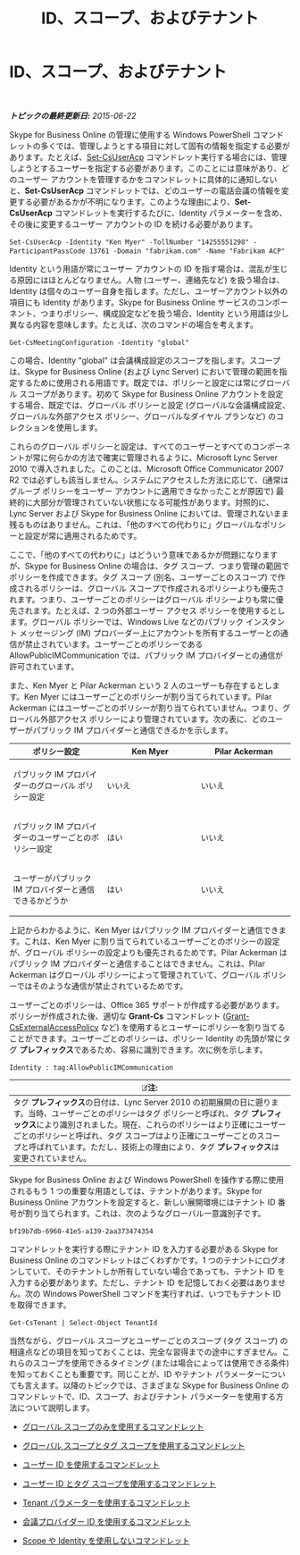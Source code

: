 ﻿---
title: ID、スコープ、およびテナント
TOCTitle: ID、スコープ、およびテナント
ms:assetid: 7cfa194a-2d01-4370-9b48-ee13ff597fa5
ms:mtpsurl: https://technet.microsoft.com/ja-jp/library/Dn362819(v=OCS.15)
ms:contentKeyID: 56270108
ms.date: 06/02/2017
mtps_version: v=OCS.15
ms.translationtype: HT
---

# ID、スコープ、およびテナント

 

_**トピックの最終更新日:** 2015-06-22_

Skype for Business Online の管理に使用する Windows PowerShell コマンドレットの多くでは、管理しようとする項目に対して固有の情報を指定する必要があります。たとえば、[Set-CsUserAcp](set-csuseracp.md) コマンドレット実行する場合には、管理しようとするユーザーを指定する必要があります。このことには意味があり、どのユーザー アカウントを管理するかをコマンドレットに具体的に通知しないと、**Set-CsUserAcp** コマンドレットでは、どのユーザーの電話会議の情報を変更する必要があるかが不明になります。このような理由により、**Set-CsUserAcp** コマンドレットを実行するたびに、Identity パラメーターを含め、その後に変更するユーザー アカウントの ID を続ける必要があります。

    Set-CsUserAcp -Identity "Ken Myer" -TollNumber "14255551298" -ParticipantPassCode 13761 -Domain "fabrikam.com" -Name "Fabrikam ACP"

Identity という用語が常にユーザー アカウントの ID を指す場合は、混乱が生じる原因にはほとんどなりません。人物 (ユーザー、連絡先など) を扱う場合は、Identity は個々のユーザー自身を指します。ただし、ユーザーアカウント以外の項目にも Identity があります。Skype for Business Online サービスのコンポーネント、つまりポリシー、構成設定などを扱う場合、Identity という用語は少し異なる内容を意味します。たとえば、次のコマンドの場合を考えます。

    Get-CsMeetingConfiguration -Identity "global"

この場合、Identity "global" は会議構成設定のスコープを指します。スコープは、Skype for Business Online (および Lync Server) において管理の範囲を指定するために使用される用語です。既定では、ポリシーと設定には常にグローバル スコープがあります。初めて Skype for Business Online アカウントを設定する場合、既定では、グローバル ポリシーと設定 (グローバルな会議構成設定、グローバルな外部アクセス ポリシー、グローバルなダイヤル プランなど) のコレクションを使用します。

これらのグローバル ポリシーと設定は、すべてのユーザーとすべてのコンポーネントが常に何らかの方法で確実に管理されるように、Microsoft Lync Server 2010 で導入されました。このことは、Microsoft Office Communicator 2007 R2 では必ずしも該当しません。システムにアクセスした方法に応じて、(通常はグループ ポリシーをユーザー アカウントに適用できなかったことが原因で) 最終的に大部分が管理されていない状態になる可能性があります。対照的に、Lync Server および Skype for Business Online においては、管理されないまま残るものはありません。これは、「他のすべての代わりに」グローバルなポリシーと設定が常に適用されるためです。

ここで、「他のすべての代わりに」はどういう意味であるかが問題になりますが、Skype for Business Online の場合は、タグ スコープ、つまり管理の範囲でポリシーを作成できます。タグ スコープ (別名、ユーザーごとのスコープ) で作成されるポリシーは、グローバル スコープで作成されるポリシーよりも優先されます。つまり、ユーザーごとのポリシーはグローバル ポリシーよりも常に優先されます。たとえば、2 つの外部ユーザー アクセス ポリシーを使用するとします。グローバル ポリシーでは、Windows Live などのパブリック インスタント メッセージング (IM) プロバーダー上にアカウントを所有するユーザーとの通信が禁止されています。ユーザーごとのポリシーである AllowPublicIMCommunication では、パブリック IM プロバイダーとの通信が許可されています。

また、Ken Myer と Pilar Ackerman という 2 人のユーザーも存在するとします。Ken Myer にはユーザーごとのポリシーが割り当てられています。Pilar Ackerman にはユーザーごとのポリシーが割り当てられていません。つまり、グローバル外部アクセス ポリシーにより管理されています。次の表に、どのユーザーがパブリック IM プロバイダーと通信できるかを示します。


<table>
<colgroup>
<col style="width: 33%" />
<col style="width: 33%" />
<col style="width: 33%" />
</colgroup>
<thead>
<tr class="header">
<th>ポリシー設定</th>
<th>Ken Myer</th>
<th>Pilar Ackerman</th>
</tr>
</thead>
<tbody>
<tr class="odd">
<td><p>パブリック IM プロバイダーのグローバル ポリシー設定</p></td>
<td><p>いいえ</p></td>
<td><p>いいえ</p></td>
</tr>
<tr class="even">
<td><p>パブリック IM プロバイダーのユーザーごとのポリシー設定</p></td>
<td><p>はい</p></td>
<td><p>いいえ</p></td>
</tr>
<tr class="odd">
<td><p>ユーザーがパブリック IM プロバイダーと通信できるかどうか</p></td>
<td><p>はい</p></td>
<td><p>いいえ</p></td>
</tr>
</tbody>
</table>


上記からわかるように、Ken Myer はパブリック IM プロバイダーと通信できます。これは、Ken Myer に割り当てられているユーザーごとのポリシーの設定が、グローバル ポリシーの設定よりも優先されるためです。Pilar Ackerman はパブリック IM プロバイダーと通信することはできません。これは、Pilar Ackerman はグローバル ポリシーによって管理されていて、グローバル ポリシーではそのような通信が禁止されているためです。

ユーザーごとのポリシーは、Office 365 サポートが作成する必要があります。ポリシーが作成された後、適切な **Grant-Cs** コマンドレット ([Grant-CsExternalAccessPolicy](grant-csexternalaccesspolicy.md) など) を使用するとユーザーにポリシーを割り当てることができます。ユーザーごとのポリシーは、ポリシー Identity の先頭が常にタグ **プレフィックス**であるため、容易に識別できます。次に例を示します。

    Identity : tag:AllowPublicIMCommunication

<table>
<thead>
<tr class="header">
<th><img src="images/Gg412781.note(OCS.15).gif" title="note" alt="note" />注:</th>
</tr>
</thead>
<tbody>
<tr class="odd">
<td>タグ <strong>プレフィックス</strong>の日付は、Lync Server 2010 の初期展開の日に遡ります。当時、ユーザーごとのポリシーはタグ ポリシーと呼ばれ、タグ <strong>プレフィックス</strong>により識別されました。現在、これらのポリシーはより正確にユーザーごとのポリシーと呼ばれ、タグ スコープはより正確にユーザーごとのスコープと呼ばれています。ただし、技術上の理由により、タグ <strong>プレフィックス</strong>は変更されていません。</td>
</tr>
</tbody>
</table>


Skype for Business Online および Windows PowerShell を操作する際に使用されるもう 1 つの重要な用語としては、テナントがあります。Skype for Business Online アカウントを設定すると、新しい展開環境にはテナント ID 番号が割り当てられます。これは、次のようなグローバル一意識別子です。

    bf19b7db-6960-41e5-a139-2aa373474354

コマンドレットを実行する際にテナント ID を入力する必要がある Skype for Business Online のコマンドレットはごくわずかです。1 つのテナントにログオンしていて、そのテナントしか所有していない場合であっても、テナント ID を入力する必要があります。ただし、テナント ID を記憶しておく必要はありません。次の Windows PowerShell コマンドを実行すれば、いつでもテナント ID を取得できます。

    Get-CsTenant | Select-Object TenantId

当然ながら、グローバル スコープとユーザーごとのスコープ (タグ スコープ) の相違点などの項目を知っておくことは、完全な習得までの途中にすぎません。これらのスコープを使用できるタイミング (または場合によっては使用できる条件) を知っておくことも重要です。同じことが、ID やテナント パラメーターについても言えます。以降のトピックでは、さまざまな Skype for Business Online のコマンドレットで、ID、スコープ、およびテナント パラメーターを使用する方法について説明します。

  - [グローバル スコープのみを使用するコマンドレット](cmdlets-in-skype-for-business-online-that-use-only-the-global-scope.md)

  - [グローバル スコープとタグ スコープを使用するコマンドレット](cmdlets-in-skype-for-business-online-that-use-the-global-scope-and-the-tag-scope.md)

  - [ユーザー ID を使用するコマンドレット](cmdlets-in-skype-for-business-online-that-use-a-user-identity.md)

  - [ユーザー ID とタグ スコープを使用するコマンドレット](cmdlets-in-skype-for-business-online-that-use-a-user-identity-and-the-tag-scope.md)

  - [Tenant パラメーターを使用するコマンドレット](cmdlets-in-skype-for-business-online-that-use-the-tenant-parameter.md)

  - [会議プロバイダー ID を使用するコマンドレット](cmdlets-in-skype-for-business-online-that-use-a-conferencing-provider-identity.md)

  - [Scope や Identity を使用しないコマンドレット](cmdlets-in-skype-for-business-online-that-do-not-use-a-scope-or-an-identity.md)

